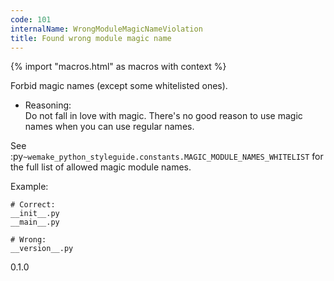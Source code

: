 ```yaml
---
code: 101
internalName: WrongModuleMagicNameViolation
title: Found wrong module magic name
---
```


{% import "macros.html" as macros with context %}

Forbid magic names (except some whitelisted ones).

  - Reasoning:  
    Do not fall in love with magic. There's no good reason to use magic
    names when you can use regular names.

See
:py`~wemake_python_styleguide.constants.MAGIC_MODULE_NAMES_WHITELIST`
for the full list of allowed magic module names.

Example:

    # Correct:
    __init__.py
    __main__.py
    
    # Wrong:
    __version__.py

<div class="versionadded">

0.1.0

</div>